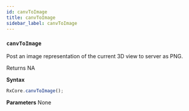 ```yaml
---
id: canvToImage
title: canvToImage
sidebar_label: canvToImage
---
```


### `canvToImage`

Post an image representation of the current 3D view to server as PNG.

Returns NA

**Syntax**

```javascript
RxCore.canvToImage();
```

**Parameters** None
